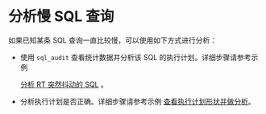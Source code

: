 分析慢 SQL 查询 
===============================



如果已知某条 SQL 查询一直比较慢，可以使用如下方式进行分析：

* 使用 `sql_audit` 查看统计数据并分析该 SQL 的执行计划。详细步骤请参考示例

  [分析 RT 突然抖动的 SQL](/zh-CN/12.sql-tuning-guide/4.sql-tuning/3.monitor-the-sql-execution-performance/4.examples-of-sql-performance-analysis/2.analyze-sql-queries-that-cause-an-abrupt-rt-jitter.md) 。
  

* 分析执行计划是否正确。详细步骤请参考示例 [查看执行计划形状并做分析](/zh-CN/12.sql-tuning-guide/4.sql-tuning/3.monitor-the-sql-execution-performance/4.examples-of-sql-performance-analysis/3.view-the-shape-of-an-execution-plan-and-analyze-the-plan.md)。

  



